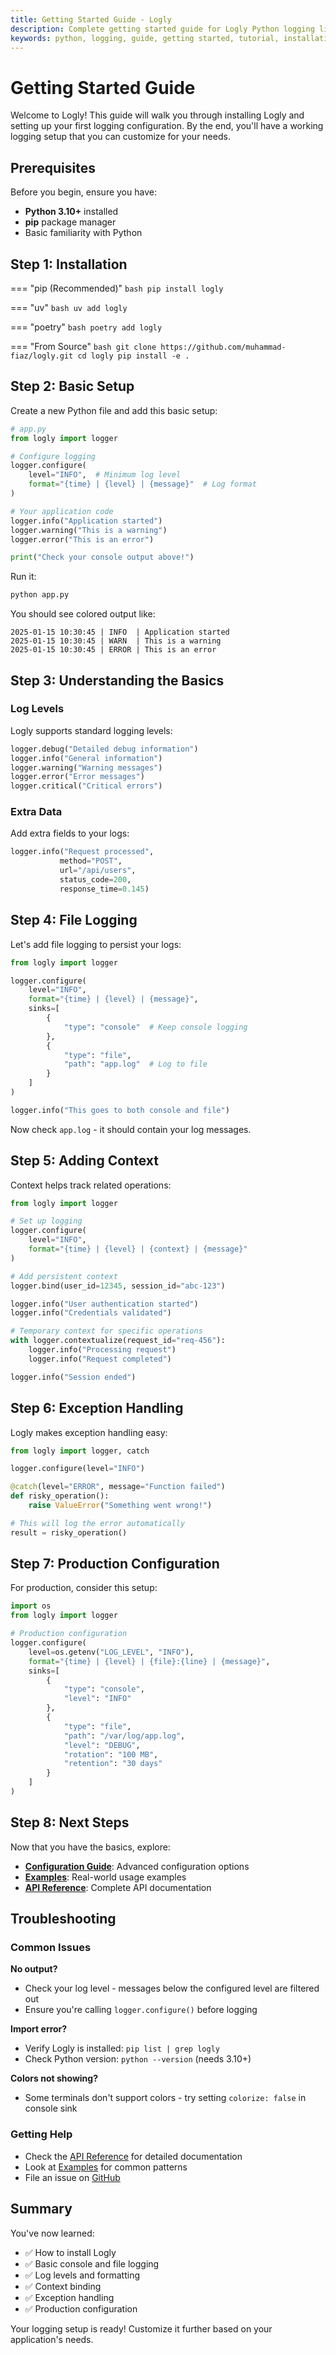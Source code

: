 ```yaml
---
title: Getting Started Guide - Logly
description: Complete getting started guide for Logly Python logging library. Learn installation, basic setup, and core concepts.
keywords: python, logging, guide, getting started, tutorial, installation, setup, logly
---
```


# Getting Started Guide

Welcome to Logly! This guide will walk you through installing Logly and setting up your first logging configuration. By the end, you'll have a working logging setup that you can customize for your needs.

## Prerequisites

Before you begin, ensure you have:

- **Python 3.10+** installed
- **pip** package manager
- Basic familiarity with Python

## Step 1: Installation

=== "pip (Recommended)"
    ```bash
    pip install logly
    ```

=== "uv"
    ```bash
    uv add logly
    ```

=== "poetry"
    ```bash
    poetry add logly
    ```

=== "From Source"
    ```bash
    git clone https://github.com/muhammad-fiaz/logly.git
    cd logly
    pip install -e .
    ```

## Step 2: Basic Setup

Create a new Python file and add this basic setup:

```python
# app.py
from logly import logger

# Configure logging
logger.configure(
    level="INFO",  # Minimum log level
    format="{time} | {level} | {message}"  # Log format
)

# Your application code
logger.info("Application started")
logger.warning("This is a warning")
logger.error("This is an error")

print("Check your console output above!")
```

Run it:
```bash
python app.py
```

You should see colored output like:
```
2025-01-15 10:30:45 | INFO  | Application started
2025-01-15 10:30:45 | WARN  | This is a warning
2025-01-15 10:30:45 | ERROR | This is an error
```

## Step 3: Understanding the Basics

### Log Levels

Logly supports standard logging levels:

```python
logger.debug("Detailed debug information")
logger.info("General information")
logger.warning("Warning messages")
logger.error("Error messages")
logger.critical("Critical errors")
```

### Extra Data

Add extra fields to your logs:

```python
logger.info("Request processed",
           method="POST",
           url="/api/users",
           status_code=200,
           response_time=0.145)
```

## Step 4: File Logging

Let's add file logging to persist your logs:

```python
from logly import logger

logger.configure(
    level="INFO",
    format="{time} | {level} | {message}",
    sinks=[
        {
            "type": "console"  # Keep console logging
        },
        {
            "type": "file",
            "path": "app.log"  # Log to file
        }
    ]
)

logger.info("This goes to both console and file")
```

Now check `app.log` - it should contain your log messages.

## Step 5: Adding Context

Context helps track related operations:

```python
from logly import logger

# Set up logging
logger.configure(
    level="INFO",
    format="{time} | {level} | {context} | {message}"
)

# Add persistent context
logger.bind(user_id=12345, session_id="abc-123")

logger.info("User authentication started")
logger.info("Credentials validated")

# Temporary context for specific operations
with logger.contextualize(request_id="req-456"):
    logger.info("Processing request")
    logger.info("Request completed")

logger.info("Session ended")
```

## Step 6: Exception Handling

Logly makes exception handling easy:

```python
from logly import logger, catch

logger.configure(level="INFO")

@catch(level="ERROR", message="Function failed")
def risky_operation():
    raise ValueError("Something went wrong!")

# This will log the error automatically
result = risky_operation()
```

## Step 7: Production Configuration

For production, consider this setup:

```python
import os
from logly import logger

# Production configuration
logger.configure(
    level=os.getenv("LOG_LEVEL", "INFO"),
    format="{time} | {level} | {file}:{line} | {message}",
    sinks=[
        {
            "type": "console",
            "level": "INFO"
        },
        {
            "type": "file",
            "path": "/var/log/app.log",
            "level": "DEBUG",
            "rotation": "100 MB",
            "retention": "30 days"
        }
    ]
)
```

## Step 8: Next Steps

Now that you have the basics, explore:

- **[Configuration Guide](../guides/configuration.md)**: Advanced configuration options
- **[Examples](../examples/basic-console.md)**: Real-world usage examples
- **[API Reference](../api-reference/index.md)**: Complete API documentation

## Troubleshooting

### Common Issues

**No output?**
- Check your log level - messages below the configured level are filtered out
- Ensure you're calling `logger.configure()` before logging

**Import error?**
- Verify Logly is installed: `pip list | grep logly`
- Check Python version: `python --version` (needs 3.10+)

**Colors not showing?**
- Some terminals don't support colors - try setting `colorize: false` in console sink

### Getting Help

- Check the [API Reference](../api-reference/index.md) for detailed documentation
- Look at [Examples](../examples/basic-console.md) for common patterns
- File an issue on [GitHub](https://github.com/muhammad-fiaz/logly/issues)

## Summary

You've now learned:
- ✅ How to install Logly
- ✅ Basic console and file logging
- ✅ Log levels and formatting
- ✅ Context binding
- ✅ Exception handling
- ✅ Production configuration

Your logging setup is ready! Customize it further based on your application's needs.